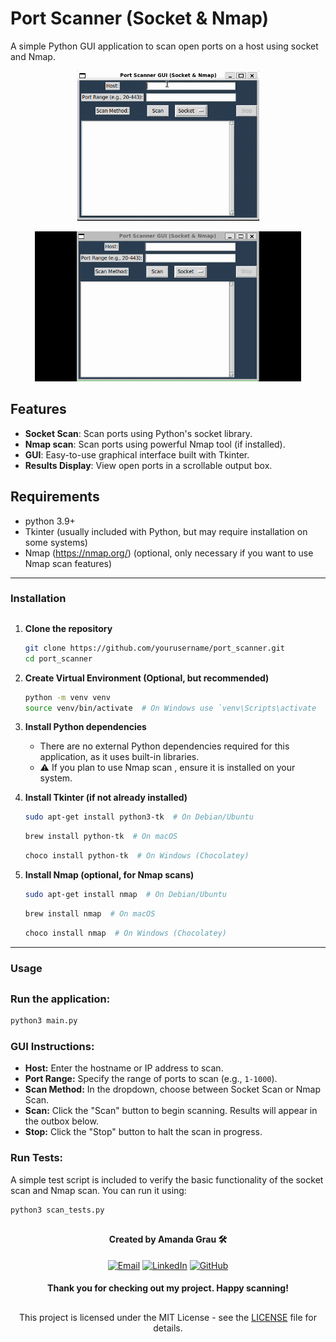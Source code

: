 # Port Scanner (Socket & Nmap)
A simple Python GUI application to scan open ports on a host using socket and Nmap.

<div align="center">

![Demo](assets/socket_demo.gif)

</div>

<div align="center">

![Demo](assets/nmap_demo.gif)

</div>

## Features

- **Socket Scan**: Scan ports using Python's socket library.
- **Nmap scan**: Scan ports using powerful Nmap tool (if installed).
- **GUI**: Easy-to-use graphical interface built with Tkinter.
- **Results Display**: View open ports in a scrollable output box.

## Requirements

- python 3.9+
- Tkinter (usually included with Python, but may require installation on some systems)
- Nmap (https://nmap.org/) (optional, only necessary if you want to use Nmap scan features)

---

### Installation

##
1. **Clone the repository**
    ```bash
    git clone https://github.com/yourusername/port_scanner.git
    cd port_scanner
    ```
    
2. **Create Virtual Environment (Optional, but recommended)**

    ```bash
    python -m venv venv
    source venv/bin/activate  # On Windows use `venv\Scripts\activate
    ```

3. **Install Python dependencies**

    - There are no external Python dependencies required for this     
      application, as it uses built-in libraries.
    - ⚠️ If you plan to use Nmap scan , ensure it is installed on your system.

4. **Install Tkinter (if not already installed)**

    ```bash
    sudo apt-get install python3-tk  # On Debian/Ubuntu
    ```

    ```bash
    brew install python-tk  # On macOS
    ```

    ```bash
    choco install python-tk  # On Windows (Chocolatey)
    ``` 

5. **Install Nmap (optional, for Nmap scans)**

    ```bash
    sudo apt-get install nmap  # On Debian/Ubuntu
    ```

    ```bash
    brew install nmap  # On macOS
    ```

    ```bash
    choco install nmap  # On Windows (Chocolatey)
    ``` 

---

### Usage
##

### Run the application:

```bash
python3 main.py
```

### GUI Instructions:
- **Host:** Enter the hostname or IP address to scan.
- **Port Range:** Specify the range of ports to scan (e.g., `1-1000`).
- **Scan Method:** In the dropdown, choose between Socket Scan or Nmap Scan.
- **Scan:** Click the "Scan" button to begin scanning. Results will appear in the outbox below.
- **Stop:** Click the "Stop" button to halt the scan in progress.

### Run Tests:

A simple test script is included to verify the basic functionality of the socket scan and Nmap scan. You can run it using:

```bash
python3 scan_tests.py
```
##

<div align="center">

#### Created by Amanda Grau 🛠️

[![Email](https://img.shields.io/badge/Email-EA580C?style=for-the-badge&logo=gmail&logoColor=white)](mailto:agrau.dev@gmail.com)
[![LinkedIn](https://img.shields.io/badge/LinkedIn-1E3A8A?style=for-the-badge&logo=linkedin&logoColor=white)](https://linkedin.com/in/AmandaGrau)
[![GitHub](https://img.shields.io/badge/GitHub-0F172A?style=for-the-badge&logo=github&logoColor=white)](https://github.com/AmandaGrau)
<!-- [![Portfolio](https://img.shields.io/badge/Portfolio-7C3AED?style=for-the-badge&logo=firefox&logoColor=white)](https://your-portfolio-link.com) -->

#### Thank you for checking out my project. Happy scanning!

##

<div align="center">

This project is licensed under the MIT License - see the [LICENSE](docs/LICENSE) file for details.